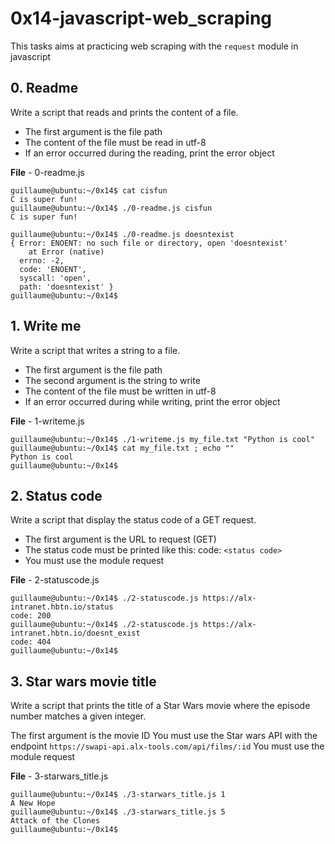 # 0x14-javascript-web_scraping

This tasks aims at practicing web scraping with the `request` module in javascript


## 0. Readme

Write a script that reads and prints the content of a file.

* The first argument is the file path
* The content of the file must be read in utf-8
* If an error occurred during the reading, print the error object


**File** - 0-readme.js



```
guillaume@ubuntu:~/0x14$ cat cisfun
C is super fun!
guillaume@ubuntu:~/0x14$ ./0-readme.js cisfun
C is super fun!

guillaume@ubuntu:~/0x14$ ./0-readme.js doesntexist
{ Error: ENOENT: no such file or directory, open 'doesntexist'
    at Error (native)
  errno: -2,
  code: 'ENOENT',
  syscall: 'open',
  path: 'doesntexist' }
guillaume@ubuntu:~/0x14$ 
```




## 1. Write me

Write a script that writes a string to a file.

* The first argument is the file path
* The second argument is the string to write
* The content of the file must be written in utf-8
* If an error occurred during while writing, print the error object


**File** - 1-writeme.js

```
guillaume@ubuntu:~/0x14$ ./1-writeme.js my_file.txt "Python is cool"
guillaume@ubuntu:~/0x14$ cat my_file.txt ; echo ""
Python is cool
guillaume@ubuntu:~/0x14$ 
```



## 2. Status code

Write a script that display the status code of a GET request.

* The first argument is the URL to request (GET)
* The status code must be printed like this: code: `<status code>`
* You must use the module request


**File** - 2-statuscode.js


```
guillaume@ubuntu:~/0x14$ ./2-statuscode.js https://alx-intranet.hbtn.io/status
code: 200
guillaume@ubuntu:~/0x14$ ./2-statuscode.js https://alx-intranet.hbtn.io/doesnt_exist
code: 404
guillaume@ubuntu:~/0x14$ 
```



## 3. Star wars movie title
Write a script that prints the title of a Star Wars movie where the episode number matches a given integer.

The first argument is the movie ID
You must use the Star wars API with the endpoint `https://swapi-api.alx-tools.com/api/films/:id`
You must use the module request


**File** - 3-starwars_title.js


```
guillaume@ubuntu:~/0x14$ ./3-starwars_title.js 1
A New Hope
guillaume@ubuntu:~/0x14$ ./3-starwars_title.js 5
Attack of the Clones
guillaume@ubuntu:~/0x14$
```
